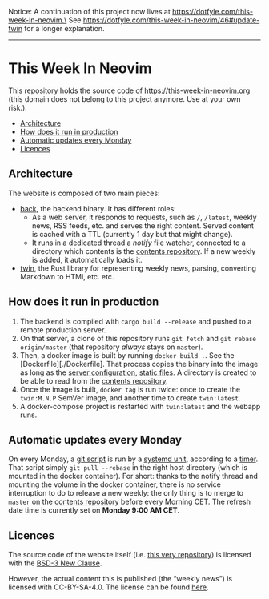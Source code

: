 Notice: A continuation of this project now lives at https://dotfyle.com/this-week-in-neovim.\
See https://dotfyle.com/this-week-in-neovim/46#update-twin for a longer explanation.

---

# This Week In Neovim

This repository holds the source code of https://this-week-in-neovim.org (this domain does not belong to this project anymore. Use at your own risk.).

<!-- vim-markdown-toc GFM -->

* [Architecture](#architecture)
* [How does it run in production](#how-does-it-run-in-production)
* [Automatic updates every Monday](#automatic-updates-every-monday)
* [Licences](#licences)

<!-- vim-markdown-toc -->

## Architecture

The website is composed of two main pieces:

- [back](./back), the backend binary. It has different roles:
  - As a web server, it responds to requests, such as `/`, `/latest`, weekly news, RSS feeds, etc. and serves the right
    content. Served content is cached with a TTL (currently 1 day but that might change).
  - It runs in a dedicated thread a _notify_ file watcher, connected to a directory which contents is the
    [contents repository]. If a new weekly is added, it automatically
    loads it.
- [twin](./twin), the Rust library for representing weekly news, parsing, converting Markdown to HTMl, etc. etc.

## How does it run in production

1. The backend is compiled with `cargo build --release` and pushed to a remote production server.
2. On that server, a clone of this repository runs `git fetch` and `git rebase origin/master`
  (that repository _always_ stays on `master`).
3. Then, a docker image is built by running `docker build .`. See the [Dockerfile][./Dockerfile]. That process copies
   the binary into the image as long as the [server configuration](./back/config.toml), [static files](./static). A
   directory is created to be able to read from the [contents repository].
4. Once the image is built, `docker tag` is run twice: once to create the `twin:M.N.P` SemVer image, and another time to
   create `twin:latest`.
5. A docker-compose project is restarted with `twin:latest` and the webapp runs.

## Automatic updates every Monday

On every Monday, a [git script](./run/twin-refresh) is run by a [systemd unit](./run/twin-refresh.service), according to
a [timer](./run/twin-refresh.timer). That script simply `git pull --rebase` in the right host directory (which is
mounted in the docker container). For short: thanks to the notify thread and mounting the volume in the docker
container, there is no service interruption to do to release a new weekly: the only thing is to merge to `master` on the
[contents repository] before every Morning CET. The refresh date time is currently set on **Monday 9:00 AM CET**.

## Licences

The source code of the website itself (i.e. [this very repository](https://github.com/phaazon/this-week-in-neovim.org))
is licensed with the [BSD-3 New Clause](./LICENSE).

However, the actual content this is published (the “weekly news”) is licensed with CC-BY-SA-4.0. The license can be
found [here](https://github.com/phaazon/this-week-in-neovim-contents).

[contents repository]: https://github.com/phaazon/this-week-in-neovim-contents
